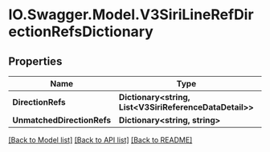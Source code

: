 # IO.Swagger.Model.V3SiriLineRefDirectionRefsDictionary
## Properties

Name | Type | Description | Notes
------------ | ------------- | ------------- | -------------
**DirectionRefs** | **Dictionary&lt;string, List&lt;V3SiriReferenceDataDetail&gt;&gt;** |  | [optional] 
**UnmatchedDirectionRefs** | **Dictionary&lt;string, string&gt;** |  | [optional] 

[[Back to Model list]](../README.md#documentation-for-models) [[Back to API list]](../README.md#documentation-for-api-endpoints) [[Back to README]](../README.md)

